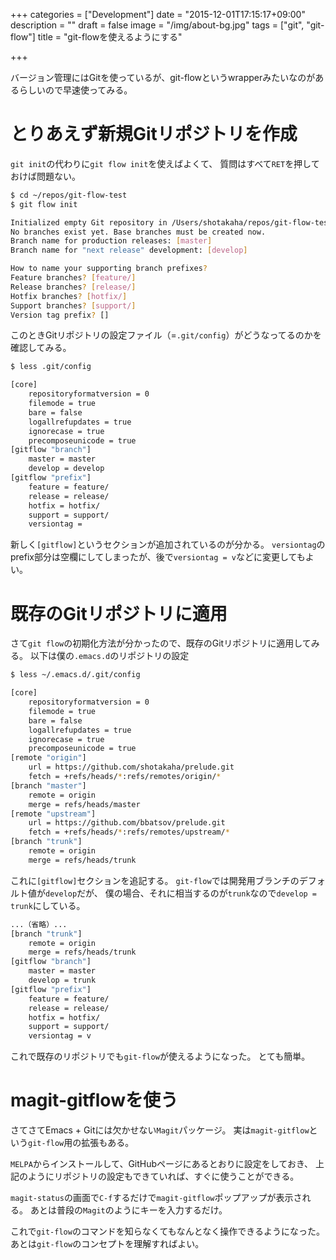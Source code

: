+++
categories = ["Development"]
date = "2015-12-01T17:15:17+09:00"
description = ""
draft = false
image = "/img/about-bg.jpg"
tags = ["git", "git-flow"]
title = "git-flowを使えるようにする"

+++

バージョン管理にはGitを使っているが、git-flowというwrapperみたいなのがあるらしいので早速使ってみる。

# とりあえず新規Gitリポジトリを作成

`git init`の代わりに`git flow init`を使えばよくて、
質問はすべて`RET`を押しておけば問題ない。

``` bash
$ cd ~/repos/git-flow-test
$ git flow init

Initialized empty Git repository in /Users/shotakaha/repos/git-flow-test/.git/
No branches exist yet. Base branches must be created now.
Branch name for production releases: [master]
Branch name for "next release" development: [develop]

How to name your supporting branch prefixes?
Feature branches? [feature/]
Release branches? [release/]
Hotfix branches? [hotfix/]
Support branches? [support/]
Version tag prefix? []
```

このときGitリポジトリの設定ファイル（=`.git/config`）がどうなってるのかを確認してみる。

``` bash
$ less .git/config

[core]
    repositoryformatversion = 0
    filemode = true
    bare = false
    logallrefupdates = true
    ignorecase = true
    precomposeunicode = true
[gitflow "branch"]
    master = master
    develop = develop
[gitflow "prefix"]
    feature = feature/
    release = release/
    hotfix = hotfix/
    support = support/
    versiontag =
```

新しく`[gitflow]`というセクションが追加されているのが分かる。
`versiontag`のprefix部分は空欄にしてしまったが、後で`versiontag = v`などに変更してもよい。


# 既存のGitリポジトリに適用

さて`git flow`の初期化方法が分かったので、既存のGitリポジトリに適用してみる。
以下は僕の`.emacs.d`のリポジトリの設定

``` bash
$ less ~/.emacs.d/.git/config

[core]
    repositoryformatversion = 0
    filemode = true
    bare = false
    logallrefupdates = true
    ignorecase = true
    precomposeunicode = true
[remote "origin"]
    url = https://github.com/shotakaha/prelude.git
    fetch = +refs/heads/*:refs/remotes/origin/*
[branch "master"]
    remote = origin
    merge = refs/heads/master
[remote "upstream"]
    url = https://github.com/bbatsov/prelude.git
    fetch = +refs/heads/*:refs/remotes/upstream/*
[branch "trunk"]
    remote = origin
    merge = refs/heads/trunk

```

これに`[gitflow]`セクションを追記する。
`git-flow`では開発用ブランチのデフォルト値が`develop`だが、
僕の場合、それに相当するのが`trunk`なので`develop = trunk`にしている。


``` bash
...（省略）...
[branch "trunk"]
    remote = origin
    merge = refs/heads/trunk
[gitflow "branch"]
    master = master
    develop = trunk
[gitflow "prefix"]
    feature = feature/
    release = release/
    hotfix = hotfix/
    support = support/
    versiontag = v

```

これで既存のリポジトリでも`git-flow`が使えるようになった。
とても簡単。


# magit-gitflowを使う

さてさてEmacs + Gitには欠かせない`Magit`パッケージ。
実は`magit-gitflow`という`git-flow`用の拡張もある。

`MELPA`からインストールして、GitHubページにあるとおりに設定をしておき、
上記のようにリポジトリの設定もできていれば、すぐに使うことができる。

`magit-status`の画面で`C-f`するだけで`magit-gitflow`ポップアップが表示される。
あとは普段の`Magit`のようにキーを入力するだけ。

これで`git-flow`のコマンドを知らなくてもなんとなく操作できるようになった。
あとは`git-flow`のコンセプトを理解すればよい。
